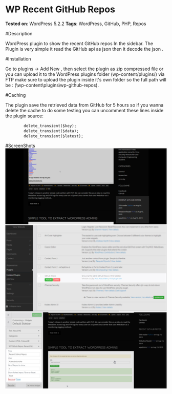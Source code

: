 # WP Recent GitHub Repos
**Tested on**: WordPress 5.2.2
**Tags**: WordPress, GitHub, PHP, Repos

#Description


 WordPress plugin to show the recent GitHub repos In the sidebar.
The Plugin is very simple it read the GitHub api as json then it decode the json .

#Installation

Go to plugins -> Add New , then select the plugin as zip compressed file or you can upload it to the WordPress plugins folder (wp-content/plugins/) via FTP make sure to upload the plugin inside it's own folder so the full path will be :  (\wp-content\plugins\wp-github-repos\).

#Caching

The plugin save the retrieved data from GitHub for 5 hours so if you wanna delete the cache to do some testing you can uncomment these lines inside the plugin source:

			delete_transient($key);
			delete_transient($data);
			delete_transient($latest); 

#ScreenShots
[![](https://raw.githubusercontent.com/Alaa-abdulridha/wp-github-repos/master/1.png)](https://raw.githubusercontent.com/Alaa-abdulridha/wp-github-repos/master/1.png)
[![](https://raw.githubusercontent.com/Alaa-abdulridha/wp-github-repos/master/2.png)](https://raw.githubusercontent.com/Alaa-abdulridha/wp-github-repos/master/2.png)
[![](https://raw.githubusercontent.com/Alaa-abdulridha/wp-github-repos/master/3.png)](https://raw.githubusercontent.com/Alaa-abdulridha/wp-github-repos/master/3.png)


